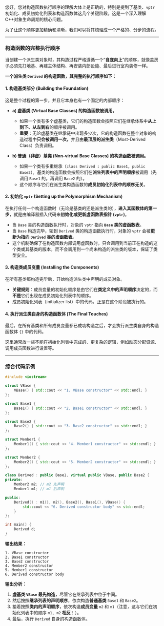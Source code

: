 您好，您对构造函数执行顺序的理解大体上是正确的，特别是提到了基类、`vptr`初始化、成员初始化列表和构造函数体这几个关键阶段。这是一个深入理解C++对象生命周期的核心问题。

为了让这个顺序更加精确和清晰，我们可以将其梳理成一个严格的、分步的流程。

-----

### 构造函数的完整执行顺序

当创建一个派生类对象时，其构造过程严格遵循一个“**自底向上**”的顺序，就像盖房子必须先打地基、再建主体结构、再安装内部设施、最后进行室内装修一样。

**一个派生类 `Derived` 的构造函数，其完整的执行顺序如下：**

#### 1\. 构造基类部分 (Building the Foundation)

这是整个过程的第一步，并且它本身也有一个固定的内部顺序：

  * **a) 虚基类 (Virtual Base Classes) 的构造函数被调用。**

      * 如果一个类有多个虚基类，它们的构造函数会按照它们在继承体系中**从上到下、从左到右**的顺序被调用。
      * **重要**：无论虚基类在继承链中出现多少次，它的构造函数在整个对象的构造过程中**只会被调用一次**，并且由**最顶层的派生类**（Most-Derived Class）负责调用。

  * **b) 普通（非虚）基类 (Non-virtual Base Classes) 的构造函数被调用。**

      * 如果一个类有多重继承（`class Derived : public Base1, public Base2`），基类的构造函数会按照它们在**派生列表中的声明顺序**被调用（先调用 `Base1` 的，再调用 `Base2` 的）。
      * 这个顺序与它们在派生类构造函数的**成员初始化列表中的顺序无关**。

#### 2\. 初始化 `vptr` (Setting up the Polymorphism Mechanism)

在执行任何一个构造函数时（无论是基类的还是派生类的），**进入其函数体的第一步**，就是由编译器插入代码来**初始化或更新虚函数表指针 (`vptr`)**。

  * 当 `Base` 类的构造函数执行时，对象的 `vptr` 指向 **`Base` 类的虚函数表**。
  * 当 `Base` 构造完毕，轮到 `Derived` 类的构造函数执行时，对象的 `vptr` 会被**更新为指向 `Derived` 类的虚函数表**。
  * 这个机制确保了在构造函数内部调用虚函数时，只会调用到当前正在构造的这个类或其基类的版本，而不会调用到一个尚未构造的派生类的版本，保证了类型安全。

#### 3\. 构造类成员变量 (Installing the Components)

在所有基类都构造完毕后，开始构造派生类中声明的成员对象。

  * **关键规则**：成员变量的初始化顺序是由它们在**类定义中的声明顺序**决定的，而**不是**它们出现在成员初始化列表中的顺序。
  * 成员初始化列表（initializer list）中的代码，正是在这个阶段被执行的。

#### 4\. 执行派生类自身的构造函数体 (The Final Touches)

最后，在所有基类和所有成员变量都已成功构造之后，才会执行派生类自身的构造函数体 `{}` 中的代码。

这里通常放一些不能在初始化列表中完成的、更复杂的逻辑，例如动态分配资源、调用成员函数进行设置等。

-----

### 综合代码示例

```cpp
#include <iostream>

struct VBase {
    VBase() { std::cout << "1. VBase constructor" << std::endl; }
};

struct Base1 {
    Base1() { std::cout << "2. Base1 constructor" << std::endl; }
};

struct Base2 {
    Base2() { std::cout << "3. Base2 constructor" << std::endl; }
};

struct Member1 {
    Member1() { std::cout << "4. Member1 constructor" << std::endl; }
};

struct Member2 {
    Member2() { std::cout << "5. Member2 constructor" << std::endl; }
};

class Derived : public Base1, virtual public VBase, public Base2 {
private:
    Member2 m2; // m2 先声明
    Member1 m1; // m1 后声明

public:
    Derived() : m1(), m2(), Base2(), Base1(), VBase() {
        std::cout << "6. Derived constructor body" << std::endl;
    }
};

int main() {
    Derived d;
}
```

**输出结果：**

```
1. VBase constructor
2. Base1 constructor
3. Base2 constructor
4. Member2 constructor
5. Member1 constructor
6. Derived constructor body
```

**输出分析：**

1.  **虚基类 `VBase` 最先构造**，尽管它在继承列表中位于中间。
2.  然后按照**继承列表的声明顺序**，依次构造**普通基类** `Base1` 和 `Base2`。
3.  接着按照**类内的声明顺序**，依次构造**成员变量** `m2` 和 `m1`（注意，这与它们在初始化列表中的顺序 `m1, m2` **相反**！）。
4.  最后，执行 `Derived` 自身的构造函数体。